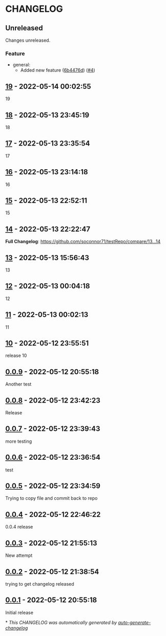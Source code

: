 # CHANGELOG

## Unreleased

Changes unreleased.

### Feature

- general:
  - Added new feature ([6b4476d](https://github.com/soconnor71/testRepo/commit/6b4476d7cf766e8f34efff213788c1d76b15da7f)) ([#4](https://github.com/soconnor71/testRepo/pull/4))

## [19](https://github.com/soconnor71/testRepo/releases/tag/19) - 2022-05-14 00:02:55

19

## [18](https://github.com/soconnor71/testRepo/releases/tag/18) - 2022-05-13 23:45:19

18

## [17](https://github.com/soconnor71/testRepo/releases/tag/17) - 2022-05-13 23:35:54

17

## [16](https://github.com/soconnor71/testRepo/releases/tag/16) - 2022-05-13 23:14:18

16

## [15](https://github.com/soconnor71/testRepo/releases/tag/15) - 2022-05-13 22:52:11

15

## [14](https://github.com/soconnor71/testRepo/releases/tag/14) - 2022-05-13 22:22:47

**Full Changelog**: https://github.com/soconnor71/testRepo/compare/13...14

## [13](https://github.com/soconnor71/testRepo/releases/tag/13) - 2022-05-13 15:56:43

13

## [12](https://github.com/soconnor71/testRepo/releases/tag/12) - 2022-05-13 00:04:18

12

## [11](https://github.com/soconnor71/testRepo/releases/tag/11) - 2022-05-13 00:02:13

11

## [10](https://github.com/soconnor71/testRepo/releases/tag/10) - 2022-05-12 23:55:51

release 10

## [0.0.9](https://github.com/soconnor71/testRepo/releases/tag/0.0.9) - 2022-05-12 20:55:18

Another test

## [0.0.8](https://github.com/soconnor71/testRepo/releases/tag/0.0.8) - 2022-05-12 23:42:23

Release

## [0.0.7](https://github.com/soconnor71/testRepo/releases/tag/0.0.7) - 2022-05-12 23:39:43

more testing

## [0.0.6](https://github.com/soconnor71/testRepo/releases/tag/0.0.6) - 2022-05-12 23:36:54

test

## [0.0.5](https://github.com/soconnor71/testRepo/releases/tag/0.0.5) - 2022-05-12 23:34:59

Trying to copy file and commit back to repo

## [0.0.4](https://github.com/soconnor71/testRepo/releases/tag/0.0.4) - 2022-05-12 22:46:22

0.0.4 release

## [0.0.3](https://github.com/soconnor71/testRepo/releases/tag/0.0.3) - 2022-05-12 21:55:13

New attempt

## [0.0.2](https://github.com/soconnor71/testRepo/releases/tag/0.0.2) - 2022-05-12 21:38:54

trying to get changelog released

## [0.0.1](https://github.com/soconnor71/testRepo/releases/tag/0.0.1) - 2022-05-12 20:55:18

Initial release

\* *This CHANGELOG was automatically generated by [auto-generate-changelog](https://github.com/BobAnkh/auto-generate-changelog)*
